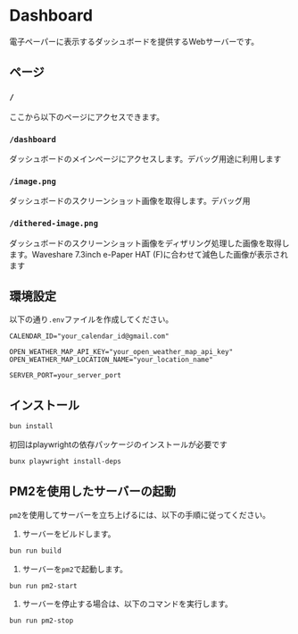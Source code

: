 # Dashboard

電子ペーパーに表示するダッシュボードを提供するWebサーバーです。

## ページ

### `/`

ここから以下のページにアクセスできます。

### `/dashboard`

ダッシュボードのメインページにアクセスします。デバッグ用途に利用します

### `/image.png`

ダッシュボードのスクリーンショット画像を取得します。デバッグ用

### `/dithered-image.png`

ダッシュボードのスクリーンショット画像をディザリング処理した画像を取得します。Waveshare 7.3inch e-Paper HAT (F)に合わせて減色した画像が表示されます

## 環境設定

以下の通り`.env`ファイルを作成してください。

```properties
CALENDAR_ID="your_calendar_id@gmail.com"

OPEN_WEATHER_MAP_API_KEY="your_open_weather_map_api_key"
OPEN_WEATHER_MAP_LOCATION_NAME="your_location_name"

SERVER_PORT=your_server_port
```

## インストール

```sh
bun install
```

初回はplaywrightの依存パッケージのインストールが必要です

```sh
bunx playwright install-deps
```

## PM2を使用したサーバーの起動

`pm2`を使用してサーバーを立ち上げるには、以下の手順に従ってください。

1. サーバーをビルドします。

```sh
bun run build
```

1. サーバーを`pm2`で起動します。

```sh
bun run pm2-start
```

1. サーバーを停止する場合は、以下のコマンドを実行します。

```sh
bun run pm2-stop
```
